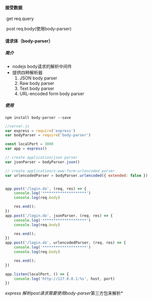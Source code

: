 #### 接受数据

​	get req.query

​	post req.body(使用body-parser)

#### 请求体（body-parser）

##### 	简介

- nodejs body请求的解析中间件
- 提供四种解析器
  1. JSON body parser 
  2. Raw body parser
  3. Text body parser
  4. URL-encoded form body parser

##### 使用

```
npm install body-parser --save
```



```javascript
//server.js
var express = require('express')
var bodyParser = require('body-parser')

const localPort = 3000
var app = express()

// create application/json parser
var jsonParser = bodyParser.json()

// create application/x-www-form-urlencoded parser
var urlencodedParser = bodyParser.urlencoded({ extended: false })


app.post('/login.do', (req, res) => {
    console.log('********************')
    console.log(req.body)

    res.end();
})
app.post('/login.do', jsonParser, (req, res) => {
    console.log('********************')
    console.log(req.body)

    res.end();
})
app.post('/login.do', urlencodedParser, (req, res) => {
    console.log('********************')
    console.log(req.body)

    res.end();
})

app.listen(localPort, () => {
    console.log('http://127.0.0.1:%s', host, port)
})
```

*express 解析post请求需要使用body-parser*第三方包来解析*